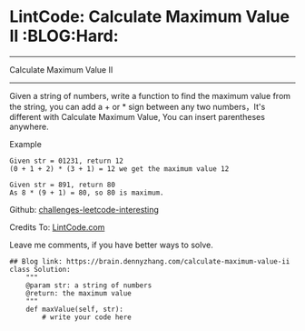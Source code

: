 # LintCode: Calculate Maximum Value II     :BLOG:Hard:


---

Calculate Maximum Value II  

---

Given a string of numbers, write a function to find the maximum value from the string, you can add a + or \* sign between any two numbers，It's different with Calculate Maximum Value, You can insert parentheses anywhere.  

Example  

    Given str = 01231, return 12
    (0 + 1 + 2) * (3 + 1) = 12 we get the maximum value 12

    Given str = 891, return 80
    As 8 * (9 + 1) = 80, so 80 is maximum.

Github: [challenges-leetcode-interesting](https://github.com/DennyZhang/challenges-leetcode-interesting/tree/master/calculate-maximum-value-ii)  

Credits To: [LintCode.com](http://www.lintcode.com/en/problem/calculate-maximum-value-ii/)  

Leave me comments, if you have better ways to solve.  

    ## Blog link: https://brain.dennyzhang.com/calculate-maximum-value-ii
    class Solution:
        """
        @param str: a string of numbers
        @return: the maximum value
        """
        def maxValue(self, str):
            # write your code here